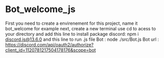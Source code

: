 # Bot_welcome_js

First you need to create a envirenement for this project, name it bot_welcome for example
next, create a new terminal use cd to acess to your directory and add this line to install package discord:
  npm i discord.js@13.6.0 
and this line to run .js file Bot : 
  node ./src/Bot.js
Bot url :
  https://discord.com/api/oauth2/authorize?client_id=1120781217504178176&scope=bot

